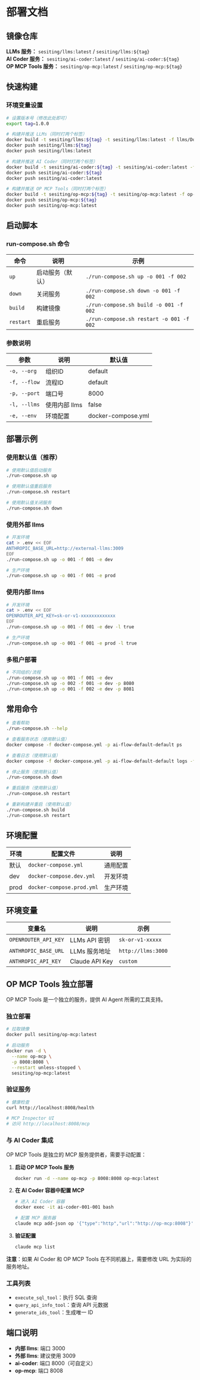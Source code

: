 # 部署文档

## 镜像仓库

**LLMs 服务：** `sesiting/llms:latest` / `sesiting/llms:${tag}`  
**AI Coder 服务：** `sesiting/ai-coder:latest` / `sesiting/ai-coder:${tag}`  
**OP MCP Tools 服务：** `sesiting/op-mcp:latest` / `sesiting/op-mcp:${tag}`

## 快速构建

### 环境变量设置

```bash
# 设置版本号（修改此处即可）
export tag=1.0.0
```

```bash
# 构建并推送 LLMs（同时打两个标签）
docker build -t sesiting/llms:${tag} -t sesiting/llms:latest -f llms/Dockerfile llms/
docker push sesiting/llms:${tag}
docker push sesiting/llms:latest

# 构建并推送 AI Coder（同时打两个标签）
docker build -t sesiting/ai-coder:${tag} -t sesiting/ai-coder:latest -f ai-coder/Dockerfile ai-coder/
docker push sesiting/ai-coder:${tag}
docker push sesiting/ai-coder:latest

# 构建并推送 OP MCP Tools（同时打两个标签）
docker build -t sesiting/op-mcp:${tag} -t sesiting/op-mcp:latest -f op-mcp/Dockerfile op-mcp/
docker push sesiting/op-mcp:${tag}
docker push sesiting/op-mcp:latest
```

## 启动脚本

### run-compose.sh 命令

| 命令 | 说明 | 示例 |
|------|------|------|
| `up` | 启动服务（默认） | `./run-compose.sh up -o 001 -f 002` |
| `down` | 关闭服务 | `./run-compose.sh down -o 001 -f 002` |
| `build` | 构建镜像 | `./run-compose.sh build -o 001 -f 002` |
| `restart` | 重启服务 | `./run-compose.sh restart -o 001 -f 002` |

### 参数说明

| 参数 | 说明 | 默认值 |
|------|------|--------|
| `-o, --org` | 组织ID | default |
| `-f, --flow` | 流程ID | default |
| `-p, --port` | 端口号 | 8000 |
| `-l, --llms` | 使用内部 llms | false |
| `-e, --env` | 环境配置 | docker-compose.yml |

## 部署示例

### 使用默认值（推荐）
```bash
# 使用默认值启动服务
./run-compose.sh up

# 使用默认值重启服务
./run-compose.sh restart

# 使用默认值关闭服务
./run-compose.sh down
```

### 使用外部 llms
```bash
# 开发环境
cat > .env << EOF
ANTHROPIC_BASE_URL=http://external-llms:3009
EOF
./run-compose.sh up -o 001 -f 001 -e dev

# 生产环境
./run-compose.sh up -o 001 -f 001 -e prod
```

### 使用内部 llms
```bash
# 开发环境
cat > .env << EOF
OPENROUTER_API_KEY=sk-or-v1-xxxxxxxxxxxxx
EOF
./run-compose.sh up -o 001 -f 001 -e dev -l true

# 生产环境
./run-compose.sh up -o 001 -f 001 -e prod -l true
```

### 多租户部署
```bash
# 不同组织/流程
./run-compose.sh up -o 001 -f 001 -e dev
./run-compose.sh up -o 002 -f 001 -e dev -p 8080
./run-compose.sh up -o 001 -f 002 -e dev -p 8081
```

## 常用命令

```bash
# 查看帮助
./run-compose.sh --help

# 查看服务状态（使用默认值）
docker compose -f docker-compose.yml -p ai-flow-default-default ps

# 查看日志（使用默认值）
docker compose -f docker-compose.yml -p ai-flow-default-default logs -f

# 停止服务（使用默认值）
./run-compose.sh down

# 重启服务（使用默认值）
./run-compose.sh restart

# 重新构建并重启（使用默认值）
./run-compose.sh build
./run-compose.sh restart
```

## 环境配置

| 环境 | 配置文件 | 说明 |
|------|----------|------|
| 默认 | `docker-compose.yml` | 通用配置 |
| dev | `docker-compose.dev.yml` | 开发环境 |
| prod | `docker-compose.prod.yml` | 生产环境 |

## 环境变量

| 变量名 | 说明 | 示例 |
|--------|------|------|
| `OPENROUTER_API_KEY` | LLMs API 密钥 | `sk-or-v1-xxxxx` |
| `ANTHROPIC_BASE_URL` | LLMs 服务地址 | `http://llms:3000` |
| `ANTHROPIC_API_KEY` | Claude API Key | `custom` |

## OP MCP Tools 独立部署

OP MCP Tools 是一个独立的服务，提供 AI Agent 所需的工具支持。

### 独立部署

```bash
# 拉取镜像
docker pull sesiting/op-mcp:latest

# 启动服务
docker run -d \
  --name op-mcp \
  -p 8008:8008 \
  --restart unless-stopped \
  sesiting/op-mcp:latest
```

### 验证服务

```bash
# 健康检查
curl http://localhost:8008/health

# MCP Inspector UI
# 访问 http://localhost:8008/mcp
```

### 与 AI Coder 集成

OP MCP Tools 是独立的 MCP 服务提供者，需要手动配置：

1. **启动 OP MCP Tools 服务**
   ```bash
   docker run -d --name op-mcp -p 8008:8008 op-mcp:latest
   ```

2. **在 AI Coder 容器中配置 MCP**
   ```bash
   # 进入 AI Coder 容器
   docker exec -it ai-coder-001-001 bash
   
   # 配置 MCP 服务器
   claude mcp add-json op '{"type":"http","url":"http://op-mcp:8008"}'
   ```

3. **验证配置**
   ```bash
   claude mcp list
   ```

**注意**：如果 AI Coder 和 OP MCP Tools 在不同机器上，需要修改 URL 为实际的服务地址。

### 工具列表

- `execute_sql_tool`：执行 SQL 查询
- `query_api_info_tool`：查询 API 元数据
- `generate_ids_tool`：生成唯一 ID

## 端口说明

- **内部 llms**: 端口 3000
- **外部 llms**: 建议使用 3009
- **ai-coder**: 端口 8000（可自定义）
- **op-mcp**: 端口 8008